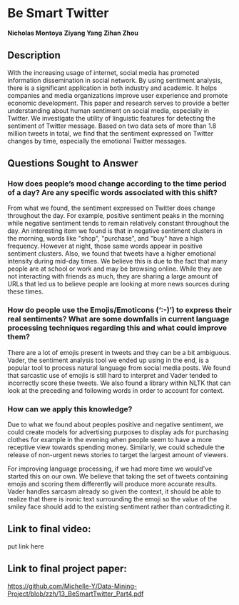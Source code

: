 # Be Smart Twitter
**Nicholas Montoya**
**Ziyang Yang**
**Zihan Zhou**

## Description
With the increasing usage of internet, social media has promoted information dissemination in social network. By using sentiment analysis, there is a significant application in both industry and academic. It helps companies and media organizations improve user experience and promote economic development. This paper and research serves to provide a better understanding about human sentiment on social media, especially in Twitter. We investigate the utility of linguistic features for detecting the sentiment of Twitter message. Based on two data sets of more than 1.8 million tweets in total, we find that the sentiment expressed on Twitter changes by time, especially the emotional Twitter messages. 

## Questions Sought to Answer

### How does people’s mood change according to the time period of a day?  Are any specific words associated with this shift?

From what we found, the sentiment expressed on Twitter does change throughout the day. For example, positive sentiment peaks in the morning while negative sentiment tends to remain relatively constant throughout the day. An interesting item we found is that in negative sentiment clusters in the morning, words like "shop", "purchase", and "buy" have a high frequency. However at night, those same words appear in positive sentiment clusters. Also, we found that tweets have a higher emotional intensity during mid-day times. We believe this is due to the fact that many people are at school or work and may be browsing online. While they are not interacting with friends as much, they are sharing a large amount of URLs that led us to believe people are looking at more news sources during these times.

### How do people use the Emojis/Emoticons (‘:-)’) to express their real sentiments? What are some downfalls in current language processing techniques regarding this and what could improve them?

There are a lot of emojis present in tweets and they can be a bit ambiguous. Vader, the sentiment analysis tool we ended up using in the end, is a popular tool to process natural language from social media posts. We found that sarcastic use of emojis is still hard to interpret and Vader tended to incorrectly score these tweets. We also found a library within NLTK that can look at the preceding and following words in order to account for context.

### How can we apply this knowledge?
Due to what we found about peoples positive and negative sentiment, we could create models for advertising purposes to display ads for purchasing clothes for example in the evening when people seem to have a more receptive view towards spending money. Similarly, we could schedule the release of non-urgent news stories to target the largest amount of viewers.

For improving language processing, if we had more time we would've started this on our own. We believe that taking the set of tweets containing emojis and scoring them differently will produce more accurate results. Vader handles sarcasm already so given the context, it should be able to realize that there is ironic text surrounding the emoji so the value of the smiley face should add to the existing sentiment rather than contradicting it.

## Link to final video:
put link here

## Link to final project paper:
https://github.com/Michelle-Y/Data-Mining-Project/blob/zzh/13_BeSmartTwitter_Part4.pdf
